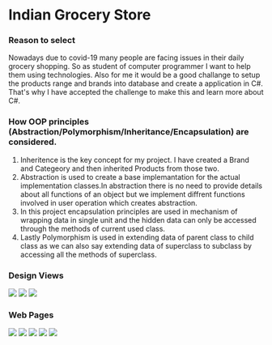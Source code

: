 # Indian Grocery Store 

### Reason to select
Nowadays due to covid-19 many people are facing issues in their daily grocery shopping.
So as student of computer programmer I want to help them using technologies.
Also for me it would be a good challange to setup the products range and brands into database and create a application in C#.
That's why I have accepted the challenge to make this and learn more about C#.


### How OOP principles (Abstraction/Polymorphism/Inheritance/Encapsulation) are considered. 
1. Inheritence is the key concept for my project. I have created a Brand and Categeory and then inherited Products from those two.
2. Abstraction is used to create a base implemantation for the actual implementation classes.In abstraction there is no need to provide details about 
all functions of an object but we implement diffrent functions involved in user operation which creates abstraction.
3. In this project encapsulation principles are used in mechanism of wrapping data in single unit and the hidden data can only be accessed through the methods of current used class.
4. Lastly Polymorphism is used in extending data of parent class to child class as we can also say extending data of superclass to subclass by 
accessing all the methods of superclass.


###  Design Views
<img src="https://github.com/CharmiShah21/Assignment1-CHARMI/blob/master/screenshots/DB1.PNG">
<img src="https://github.com/CharmiShah21/Assignment1-CHARMI/blob/master/screenshots/DB2.PNG">
<img src="https://github.com/CharmiShah21/Assignment1-CHARMI/blob/master/screenshots/DB3.PNG">


### Web Pages
<img src="https://github.com/CharmiShah21/Assignment1-CHARMI/blob/master/screenshots/home.PNG">
<img src="https://github.com/CharmiShah21/Assignment1-CHARMI/blob/master/screenshots/Aboutus.PNG">
<img src="https://github.com/CharmiShah21/Assignment1-CHARMI/blob/master/screenshots/brand.PNG">
<img src="https://github.com/CharmiShah21/Assignment1-CHARMI/blob/master/screenshots/Products.PNG">
<img src="https://github.com/CharmiShah21/Assignment1-CHARMI/blob/master/screenshots/categeory.PNG">
